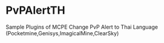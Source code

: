 # PvPAlertTH
Sample Plugins of MCPE Change PvP Alert to Thai Language (Pocketmine,Genisys,ImagicalMine,ClearSky)
